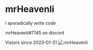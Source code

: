 # mrHeavenli
I sporadically write code

mrHeavenli#7145 on discord

Vistors since 2023-01-31
![:mrHeavenli](https://count.getloli.com/get/@mrHeavenli)

